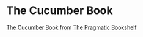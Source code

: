 # The Cucumber Book

[The Cucumber Book](http://pragprog.com/book/hwcuc/the-cucumber-book) from [The Pragmatic Bookshelf](http://pragprog.com)
